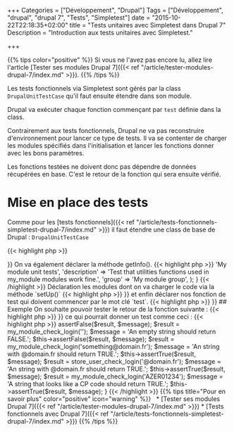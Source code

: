 +++
Categories = ["Développement", "Drupal"]
Tags = ["Développement", "drupal", "drupal 7", "Tests", "Simpletest"]
date = "2015-10-22T22:18:35+02:00"
title = "Tests unitaires avec Simpletest dans Drupal 7"
Description = "Introduction aux tests unitaires avec Simpletest."

+++

{{% tips color="positive" %}}
Si vous ne l'avez pas encore lu, allez lire l'article [Tester ses modules Drupal 7]({{< ref "/article/tester-modules-drupal-7/index.md" >}}).
{{% /tips %}}

Les tests fonctionnels via Simpletest sont gérés par la class `DrupalUnitTestCase` qu'il faut ensuite étendre dans son module.

Drupal va exécuter chaque fonction commençant par `test` définie dans la class.

Contrairement aux tests fonctionnels, Drupal ne va pas reconstruire d'environnement pour lancer ce type de tests. Il va se contenter de charger les modules spécifiés dans l'initialisation et lancer les fonctions donner avec les bons paramètres.

Les fonctions testées ne doivent donc pas dépendre de données récupérées en base. C'est le retour de la fonction qui sera ensuite vérifié.

# Mise en place des tests

Comme pour les [tests fonctionnels]({{< ref "/article/tests-fonctionnels-simpletest-drupal-7/index.md" >}}) il faut étendre une class de base de Drupal : `DrupalUnitTestCase`

{{< highlight php  >}}
<?php

class MyModuleUnitTestCase extends DrupalUnitTestCase {}
{{< /highlight >}}


On va également déclarer la méthode getInfo().

{{< highlight php  >}}
<?php

public static function getInfo() {
  // Note: getInfo() strings should not be translated.
  return array(
    'name' => 'My module unit tests',
    'description' => 'Test that utilities functions used in my_module modules work fine.',
    'group' => 'My module group',
  );

}
{{< /highlight >}}

Déclaration les modules dont on va charger le code via la méthode `setUp()`

{{< highlight php  >}}
<?php

/**
 * Set up the test environment.
 *
 * Note that we use drupal_load() instead of passing our module dependency
 * to parent::setUp(). That's because we're using DrupalUnitTestCase, and
 * thus we don't want to install the module, only load it's code.
 *
 * Also, DrupalUnitTestCase can't actually install modules. This is by
 * design.
 */
public function setUp() {
  drupal_load('module', 'my_module');
  parent::setUp();
}
{{< /highlight >}}

et enfin déclarer nos fonction de test qui doivent commencer par le mot clé `test`.

{{< highlight php  >}}
<?php

/**
 * Test my_module_check_login().
 *
 * Note that no environment is provided; we're just testing the correct
 * behavior of a function when passed specific arguments.
 */
public function testMyModuleCheckLoginFunction() {
  // Your tests
}
{{< /highlight >}}

## Exemple

On souhaite pouvoir tester le retour de la fonction suivante :

{{< highlight php  >}}
<?php

/**
 * Check the user login match the regex.
 *
 * @return
 */
function my_module_check_login($login) {
  // Extract all regex defined.
  $regex_list = explode(';', '/^[0-9]{7}[A-Z]$/i;/^(P|A|Z|F|E|S)[A-Z]{3}[0-9]{5}$/i;/^.*domain\.fr$/i');

  // Check if the login verify at least one regex.
  foreach ($regex_list as $regex) {

    // If there is one result.
    if (preg_match($regex, $login)) {
      return TRUE;
    }
  }
  return FALSE;
}
{{< /highlight >}}

ce qui pourrait donner un test comme ceci :

{{< highlight php  >}}
<?php

/**
 * Test my_module_check_login().
 *
 * Note that no environment is provided; we're just testing the correct
 * behavior of a function when passed specific arguments.
 */
public function testMyModuleCheckLoginFunction() {
  $result = my_module_check_login(NULL);
  // Note that test assertion messages should never be translated, so
  // this string is not wrapped in t().
  $message = 'A NULL value should return FALSE.';
  $this->assertFalse($result, $message);

  $result = my_module_check_login('');
  $message = 'An empty string should return FALSE.';
  $this->assertFalse($result, $message);

  $result = my_module_check_login('something@domain.fr');
  $message = 'An string with @domain.fr should return TRUE.';
  $this->assertTrue($result, $message);

  $result = store_user_check_login('@domain.fr');
  $message = 'An string with @domain.fr should return TRUE.';
  $this->assertTrue($result, $message);

  $result = my_module_check_login('AZER01234');
  $message = 'A string that looks like a CP code should return TRUE.';
  $this->assertTrue($result, $message);

}
{{< /highlight >}}

{{% tips title="Pour en savoir plus" color="positive" icon="warning" %}}
&nbsp;

* [Tester ses modules Drupal 7]({{< ref "/article/tester-modules-drupal-7/index.md" >}})
* [Tests fonctionnels avec Drupal 7]({{< ref "/article/tests-fonctionnels-simpletest-drupal-7/index.md" >}})
{{% /tips %}}
